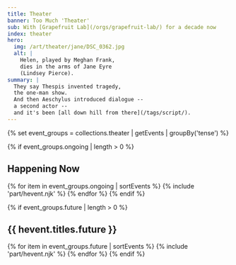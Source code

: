 ```yaml
---
title: Theater
banner: Too Much 'Theater'
sub: With [Grapefruit Lab](/orgs/grapefruit-lab/) for a decade now
index: theater
hero:
  img: /art/theater/jane/DSC_0362.jpg
  alt: |
    Helen, played by Meghan Frank,
    dies in the arms of Jane Eyre
    (Lindsey Pierce).
summary: |
  They say Thespis invented tragedy,
  the one-man show.
  And then Aeschylus introduced dialogue --
  a second actor --
  and it's been [all down hill from there](/tags/script/).
---
```


{% set event_groups = collections.theater | getEvents | groupBy('tense') %}

{% if event_groups.ongoing | length > 0 %}
  <h2>Happening Now</h2>
  {% for item in event_groups.ongoing | sortEvents %}
    {% include 'part/hevent.njk' %}
  {% endfor %}
{% endif %}

{% if event_groups.future | length > 0 %}
  <h2>{{ hevent.titles.future }}</h2>
  {% for item in event_groups.future | sortEvents %}
    {% include 'part/hevent.njk' %}
  {% endfor %}
{% endif %}
